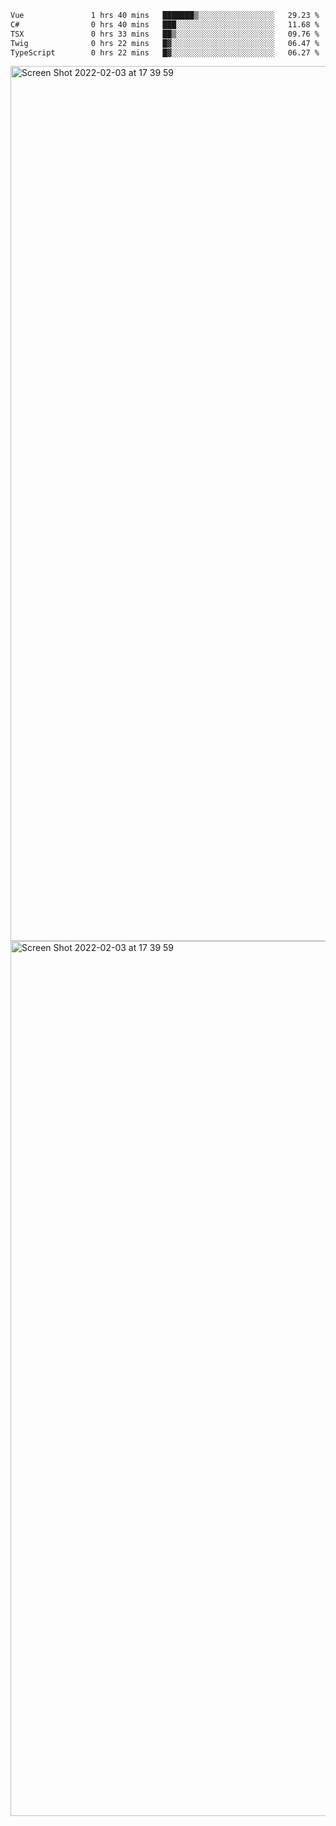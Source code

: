 <!--START_SECTION:waka-->

```txt
Vue               1 hrs 40 mins   ███████▒░░░░░░░░░░░░░░░░░   29.23 %
C#                0 hrs 40 mins   ███░░░░░░░░░░░░░░░░░░░░░░   11.68 %
TSX               0 hrs 33 mins   ██▒░░░░░░░░░░░░░░░░░░░░░░   09.76 %
Twig              0 hrs 22 mins   █▓░░░░░░░░░░░░░░░░░░░░░░░   06.47 %
TypeScript        0 hrs 22 mins   █▓░░░░░░░░░░░░░░░░░░░░░░░   06.27 %
```

<!--END_SECTION:waka-->

<img width="1400" alt="Screen Shot 2022-02-03 at 17 39 59" src="https://user-images.githubusercontent.com/45716542/152387304-f2b60485-53a6-4f4b-a818-5cefb1b0c0ae.png">
<img width="1400" alt="Screen Shot 2022-02-03 at 17 39 59" src="https://user-images.githubusercontent.com/45716542/152387273-ea5cdf21-2a45-44da-8bef-00c1763b1d42.png">
